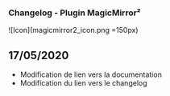 ### Changelog - Plugin MagicMirror²

![Icon](magicmirror2_icon.png =150px)

## 17/05/2020

- Modification de lien vers la documentation
- Modification du lien vers le changelog